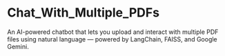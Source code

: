 # Chat_With_Multiple_PDFs
An AI-powered chatbot that lets you upload and interact with multiple PDF files using natural language — powered by LangChain, FAISS, and Google Gemini.
